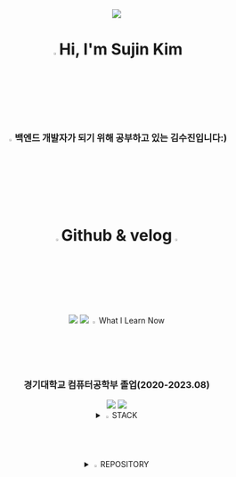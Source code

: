 
<div align = center><img src="https://github.com/Tarikul-Islam-Anik/Animated-Fluent-Emojis/blob/master/Emojis/Animals/Panda.png"/></div>
<div align= center><h1><img src="https://github.com/Tarikul-Islam-Anik/Animated-Fluent-Emojis/blob/master/Emojis/Hand%20gestures/Waving%20Hand.png" width="3%"/>Hi, I'm Sujin Kim </h1>
<h3><img src="https://github.com/Tarikul-Islam-Anik/Animated-Fluent-Emojis/blob/master/Emojis/People/Woman%20Technologist.png" width="3%"/>백엔드 개발자가 되기 위해 공부하고 있는 김수진입니다:)</h3>
<h1><img src="https://github.com/Tarikul-Islam-Anik/Animated-Fluent-Emojis/blob/master/Emojis/Smilies/Heart%20on%20Fire.png" width="3%"/>Github & velog<img src="https://github.com/Tarikul-Islam-Anik/Animated-Fluent-Emojis/blob/master/Emojis/Smilies/Heart%20on%20Fire.png" width="3%"/></h1>
<img src="https://streak-stats.demolab.com?user=meridaKim&theme=material-palenight"/>
<img src="https://velog-readme-stats.vercel.app/api?name=luckyzanie777"/>
<img src = "http://mazassumnida.wtf/api/v2/generate_badge?boj=zanie0328/>
<div align= center><h1>✨Check About me✨</h1></div>
<div align=center>

<details>
<summary>
<img src="https://github.com/Tarikul-Islam-Anik/Animated-Fluent-Emojis/blob/master/Emojis/Animals/Turtle.png" width="2%" /> 
What I Learn Now
</summary>
<br>
  <h3>경기대학교 컴퓨터공학부 졸업(2020-2023.08)</h3>
  <img src="https://img.shields.io/badge/springboot-6DB33F?style=for-the-badge&logo=springboot&logoColor=white">
  <img src="https://img.shields.io/badge/java-007396?style=for-the-badge&logo=java&logoColor=white">
</details>
<details>
  <summary>
    <img src="https://github.com/Tarikul-Islam-Anik/Animated-Fluent-Emojis/blob/master/Emojis/Smilies/Heart%20Exclamation.png" width="2%" />
    STACK
  </summary>
  <br>
  <img src="https://img.shields.io/badge/java-007396?style=for-the-badge&logo=java&logoColor=white">
  <img src="https://img.shields.io/badge/python-3776AB?style=for-the-badge&logo=python&logoColor=white">
  <img src="https://img.shields.io/badge/mysql-4479A1?style=for-the-badge&logo=mysql&logoColor=white">
  <img src="https://img.shields.io/badge/springboot-6DB33F?style=for-the-badge&logo=springboot&logoColor=white">
</details>
<details>
  <summary>
    <img src="https://github.com/Tarikul-Islam-Anik/Animated-Fluent-Emojis/blob/master/Emojis/Animals/Bear.png" width="2%"/>
  REPOSITORY
  </summary>
</details>
</div>
